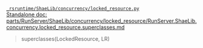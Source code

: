 [`_rsruntime/ShaeLib/concurrency/locked_resource.py`](/_rsruntime/ShaeLib/concurrency/locked_resource.py "Source")  
[Standalone doc: parts/RunServer/ShaeLib/concurrency/locked_resource/RunServer.ShaeLib.concurrency.locked_resource.superclasses.md](RunServer.ShaeLib.concurrency.locked_resource.superclasses)  
> superclasses(LockedResource, LR)